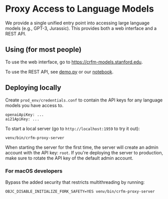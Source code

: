 # Proxy Access to Language Models

We provide a single unified entry point into accessing large language models
(e.g., GPT-3, Jurassic).  This provides both a web interface and a REST API.

## Using (for most people)

To use the web interface, go to https://crfm-models.stanford.edu.

To use the REST API, see [demo.py](https://github.com/stanford-crfm/benchmarking/blob/main/demo.py) or our [notebook](https://colab.research.google.com/drive/1zbgbrOyTpzTRKNMWL4HDBq7OlCATQ-03?usp=sharing).

## Deploying locally

Create `prod_env/credentials.conf` to contain the API keys for any language
models you have access to.

    openaiApiKey: ...
    ai21ApiKey: ...

To start a local server (go to `http://localhost:1959` to try it out):

    venv/bin/crfm-proxy-server

When starting the server for the first time, the server will create an admin account 
with the API key: `root`.
If you're deploying the server to production, make sure to rotate the API key of the
default admin account.

### For macOS developers

Bypass the added security that restricts multithreading by running:

    OBJC_DISABLE_INITIALIZE_FORK_SAFETY=YES venv/bin/crfm-proxy-server
